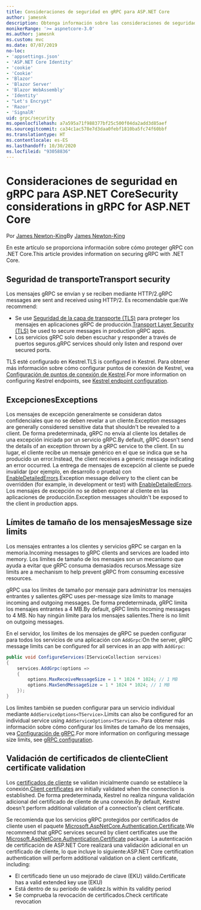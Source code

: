 ```yaml
---
title: Consideraciones de seguridad en gRPC para ASP.NET Core
author: jamesnk
description: Obtenga información sobre las consideraciones de seguridad de gRPC para ASP.NET Core.
monikerRange: '>= aspnetcore-3.0'
ms.author: jamesnk
ms.custom: mvc
ms.date: 07/07/2019
no-loc:
- 'appsettings.json'
- 'ASP.NET Core Identity'
- 'cookie'
- 'Cookie'
- 'Blazor'
- 'Blazor Server'
- 'Blazor WebAssembly'
- 'Identity'
- "Let's Encrypt"
- 'Razor'
- 'SignalR'
uid: grpc/security
ms.openlocfilehash: a7a595a71f988377bf25c500f04da2add3d85aef
ms.sourcegitcommit: ca34c1ac578e7d3daa0febf1810ba5fc74f60bbf
ms.translationtype: HT
ms.contentlocale: es-ES
ms.lasthandoff: 10/30/2020
ms.locfileid: "93058836"
---
```

# <a name="security-considerations-in-grpc-for-aspnet-core"></a><span data-ttu-id="dc3b9-103">Consideraciones de seguridad en gRPC para ASP.NET Core</span><span class="sxs-lookup"><span data-stu-id="dc3b9-103">Security considerations in gRPC for ASP.NET Core</span></span>

<span data-ttu-id="dc3b9-104">Por [James Newton-King](https://twitter.com/jamesnk)</span><span class="sxs-lookup"><span data-stu-id="dc3b9-104">By [James Newton-King](https://twitter.com/jamesnk)</span></span>

<span data-ttu-id="dc3b9-105">En este artículo se proporciona información sobre cómo proteger gRPC con .NET Core.</span><span class="sxs-lookup"><span data-stu-id="dc3b9-105">This article provides information on securing gRPC with .NET Core.</span></span>

## <a name="transport-security"></a><span data-ttu-id="dc3b9-106">Seguridad de transporte</span><span class="sxs-lookup"><span data-stu-id="dc3b9-106">Transport security</span></span>

<span data-ttu-id="dc3b9-107">Los mensajes gRPC se envían y se reciben mediante HTTP/2.</span><span class="sxs-lookup"><span data-stu-id="dc3b9-107">gRPC messages are sent and received using HTTP/2.</span></span> <span data-ttu-id="dc3b9-108">Es recomendable que:</span><span class="sxs-lookup"><span data-stu-id="dc3b9-108">We recommend:</span></span>

* <span data-ttu-id="dc3b9-109">Se use [Seguridad de la capa de transporte (TLS)](https://tools.ietf.org/html/rfc5246) para proteger los mensajes en aplicaciones gRPC de producción.</span><span class="sxs-lookup"><span data-stu-id="dc3b9-109">[Transport Layer Security (TLS)](https://tools.ietf.org/html/rfc5246) be used to secure messages in production gRPC apps.</span></span>
* <span data-ttu-id="dc3b9-110">Los servicios gRPC solo deben escuchar y responder a través de puertos seguros.</span><span class="sxs-lookup"><span data-stu-id="dc3b9-110">gRPC services should only listen and respond over secured ports.</span></span>

<span data-ttu-id="dc3b9-111">TLS esté configurado en Kestrel.</span><span class="sxs-lookup"><span data-stu-id="dc3b9-111">TLS is configured in Kestrel.</span></span> <span data-ttu-id="dc3b9-112">Para obtener más información sobre cómo configurar puntos de conexión de Kestrel, vea [Configuración de puntos de conexión de Kestrel](xref:fundamentals/servers/kestrel#endpoint-configuration).</span><span class="sxs-lookup"><span data-stu-id="dc3b9-112">For more information on configuring Kestrel endpoints, see [Kestrel endpoint configuration](xref:fundamentals/servers/kestrel#endpoint-configuration).</span></span>

## <a name="exceptions"></a><span data-ttu-id="dc3b9-113">Excepciones</span><span class="sxs-lookup"><span data-stu-id="dc3b9-113">Exceptions</span></span>

<span data-ttu-id="dc3b9-114">Los mensajes de excepción generalmente se consideran datos confidenciales que no se deben revelar a un cliente.</span><span class="sxs-lookup"><span data-stu-id="dc3b9-114">Exception messages are generally considered sensitive data that shouldn't be revealed to a client.</span></span> <span data-ttu-id="dc3b9-115">De forma predeterminada, gRPC no envía al cliente los detalles de una excepción iniciada por un servicio gRPC.</span><span class="sxs-lookup"><span data-stu-id="dc3b9-115">By default, gRPC doesn't send the details of an exception thrown by a gRPC service to the client.</span></span> <span data-ttu-id="dc3b9-116">En su lugar, el cliente recibe un mensaje genérico en el que se indica que se ha producido un error.</span><span class="sxs-lookup"><span data-stu-id="dc3b9-116">Instead, the client receives a generic message indicating an error occurred.</span></span> <span data-ttu-id="dc3b9-117">La entrega de mensajes de excepción al cliente se puede invalidar (por ejemplo, en desarrollo o prueba) con [EnableDetailedErrors](xref:grpc/configuration#configure-services-options).</span><span class="sxs-lookup"><span data-stu-id="dc3b9-117">Exception message delivery to the client can be overridden (for example, in development or test) with [EnableDetailedErrors](xref:grpc/configuration#configure-services-options).</span></span> <span data-ttu-id="dc3b9-118">Los mensajes de excepción no se deben exponer al cliente en las aplicaciones de producción.</span><span class="sxs-lookup"><span data-stu-id="dc3b9-118">Exception messages shouldn't be exposed to the client in production apps.</span></span>

## <a name="message-size-limits"></a><span data-ttu-id="dc3b9-119">Límites de tamaño de los mensajes</span><span class="sxs-lookup"><span data-stu-id="dc3b9-119">Message size limits</span></span>

<span data-ttu-id="dc3b9-120">Los mensajes entrantes a los clientes y servicios gRPC se cargan en la memoria.</span><span class="sxs-lookup"><span data-stu-id="dc3b9-120">Incoming messages to gRPC clients and services are loaded into memory.</span></span> <span data-ttu-id="dc3b9-121">Los límites de tamaño de los mensajes son un mecanismo que ayuda a evitar que gRPC consuma demasiados recursos.</span><span class="sxs-lookup"><span data-stu-id="dc3b9-121">Message size limits are a mechanism to help prevent gRPC from consuming excessive resources.</span></span>

<span data-ttu-id="dc3b9-122">gRPC usa los límites de tamaño por mensaje para administrar los mensajes entrantes y salientes.</span><span class="sxs-lookup"><span data-stu-id="dc3b9-122">gRPC uses per-message size limits to manage incoming and outgoing messages.</span></span> <span data-ttu-id="dc3b9-123">De forma predeterminada, gRPC limita los mensajes entrantes a 4 MB.</span><span class="sxs-lookup"><span data-stu-id="dc3b9-123">By default, gRPC limits incoming messages to 4 MB.</span></span> <span data-ttu-id="dc3b9-124">No hay ningún límite para los mensajes salientes.</span><span class="sxs-lookup"><span data-stu-id="dc3b9-124">There is no limit on outgoing messages.</span></span>

<span data-ttu-id="dc3b9-125">En el servidor, los límites de los mensajes de gRPC se pueden configurar para todos los servicios de una aplicación con `AddGrpc`:</span><span class="sxs-lookup"><span data-stu-id="dc3b9-125">On the server, gRPC message limits can be configured for all services in an app with `AddGrpc`:</span></span>

```csharp
public void ConfigureServices(IServiceCollection services)
{
    services.AddGrpc(options =>
    {
        options.MaxReceiveMessageSize = 1 * 1024 * 1024; // 1 MB
        options.MaxSendMessageSize = 1 * 1024 * 1024; // 1 MB
    });
}
```

<span data-ttu-id="dc3b9-126">Los límites también se pueden configurar para un servicio individual mediante `AddServiceOptions<TService>`.</span><span class="sxs-lookup"><span data-stu-id="dc3b9-126">Limits can also be configured for an individual service using `AddServiceOptions<TService>`.</span></span> <span data-ttu-id="dc3b9-127">Para obtener más información sobre cómo configurar los límites de tamaño de los mensajes, vea [Configuración de gRPC](xref:grpc/configuration).</span><span class="sxs-lookup"><span data-stu-id="dc3b9-127">For more information on configuring message size limits, see [gRPC configuration](xref:grpc/configuration).</span></span>

## <a name="client-certificate-validation"></a><span data-ttu-id="dc3b9-128">Validación de certificados de cliente</span><span class="sxs-lookup"><span data-stu-id="dc3b9-128">Client certificate validation</span></span>

<span data-ttu-id="dc3b9-129">Los [certificados de cliente](https://tools.ietf.org/html/rfc5246#section-7.4.4) se validan inicialmente cuando se establece la conexión.</span><span class="sxs-lookup"><span data-stu-id="dc3b9-129">[Client certificates](https://tools.ietf.org/html/rfc5246#section-7.4.4) are initially validated when the connection is established.</span></span> <span data-ttu-id="dc3b9-130">De forma predeterminada, Kestrel no realiza ninguna validación adicional del certificado de cliente de una conexión.</span><span class="sxs-lookup"><span data-stu-id="dc3b9-130">By default, Kestrel doesn't perform additional validation of a connection's client certificate.</span></span>

<span data-ttu-id="dc3b9-131">Se recomienda que los servicios gRPC protegidos por certificados de cliente usen el paquete [Microsoft.AspNetCore.Authentication.Certificate](xref:security/authentication/certauth).</span><span class="sxs-lookup"><span data-stu-id="dc3b9-131">We recommend that gRPC services secured by client certificates use the [Microsoft.AspNetCore.Authentication.Certificate](xref:security/authentication/certauth) package.</span></span> <span data-ttu-id="dc3b9-132">La autenticación de certificación de ASP.NET Core realizará una validación adicional en un certificado de cliente, lo que incluye lo siguiente:</span><span class="sxs-lookup"><span data-stu-id="dc3b9-132">ASP.NET Core certification authentication will perform additional validation on a client certificate, including:</span></span>

* <span data-ttu-id="dc3b9-133">El certificado tiene un uso mejorado de clave (EKU) válido.</span><span class="sxs-lookup"><span data-stu-id="dc3b9-133">Certificate has a valid extended key use (EKU)</span></span>
* <span data-ttu-id="dc3b9-134">Está dentro de su período de validez.</span><span class="sxs-lookup"><span data-stu-id="dc3b9-134">Is within its validity period</span></span>
* <span data-ttu-id="dc3b9-135">Se comprueba la revocación de certificados.</span><span class="sxs-lookup"><span data-stu-id="dc3b9-135">Check certificate revocation</span></span>
